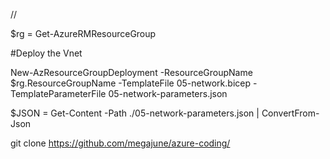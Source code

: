 //

$rg = Get-AzureRMResourceGroup

#Deploy the Vnet

New-AzResourceGroupDeployment -ResourceGroupName $rg.ResourceGroupName -TemplateFile 05-network.bicep -TemplateParameterFile 05-network-parameters.json



$JSON = Get-Content -Path ./05-network-parameters.json | ConvertFrom-Json



git clone https://github.com/megajune/azure-coding/